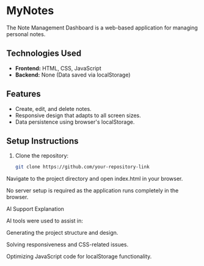 # MyNotes
The Note Management Dashboard is a web-based application for managing personal notes.

## Technologies Used
- **Frontend:** HTML, CSS, JavaScript
- **Backend:** None (Data saved via localStorage)

## Features
- Create, edit, and delete notes.
- Responsive design that adapts to all screen sizes.
- Data persistence using browser's localStorage.

## Setup Instructions
1. Clone the repository:
   ```bash
   git clone https://github.com/your-repository-link

Navigate to the project directory and open index.html in your browser.

No server setup is required as the application runs completely in the browser.

AI Support Explanation

AI tools were used to assist in:

Generating the project structure and design.

Solving responsiveness and CSS-related issues.

Optimizing JavaScript code for localStorage functionality.
